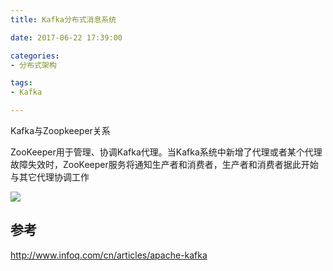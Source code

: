 ```yaml
---
title: Kafka分布式消息系统

date: 2017-06-22 17:39:00

categories:
- 分布式架构

tags:
- Kafka

---
```


Kafka与Zoopkeeper关系

ZooKeeper用于管理、协调Kafka代理。当Kafka系统中新增了代理或者某个代理故障失效时，ZooKeeper服务将通知生产者和消费者，生产者和消费者据此开始与其它代理协调工作

![](http://i.imgur.com/2tJ9DsD.png)

## 参考

http://www.infoq.com/cn/articles/apache-kafka